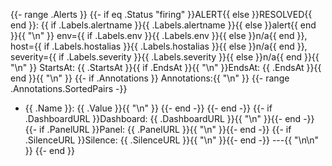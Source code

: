 {{- range .Alerts }}
{{- if eq .Status "firing" }}ALERT{{ else }}RESOLVED{{ end }}: {{ if .Labels.alertname }}{{ .Labels.alertname }}{{ else }}alert{{ end }}{{ "\n" }}
env={{ if .Labels.env }}{{ .Labels.env }}{{ else }}n/a{{ end }}, host={{ if .Labels.hostalias }}{{ .Labels.hostalias }}{{ else }}n/a{{ end }}, severity={{ if .Labels.severity }}{{ .Labels.severity }}{{ else }}n/a{{ end }}{{ "\n" }}
StartsAt: {{ .StartsAt }}{{ if .EndsAt }}{{ "\n" }}EndsAt:   {{ .EndsAt }}{{ end }}{{ "\n" }}
{{- if .Annotations }}
Annotations:{{ "\n" }}
{{- range .Annotations.SortedPairs -}}
- {{ .Name }}: {{ .Value }}{{ "\n" }}
{{- end -}}
{{- end -}}
{{- if .DashboardURL }}Dashboard: {{ .DashboardURL }}{{ "\n" }}{{- end -}}
{{- if .PanelURL }}Panel: {{ .PanelURL }}{{ "\n" }}{{- end -}}
{{- if .SilenceURL }}Silence: {{ .SilenceURL }}{{ "\n" }}{{- end -}}
---{{ "\n\n" }}
{{- end }}
